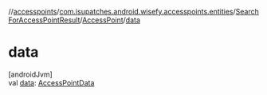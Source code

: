 //[accesspoints](../../../../index.md)/[com.isupatches.android.wisefy.accesspoints.entities](../../index.md)/[SearchForAccessPointResult](../index.md)/[AccessPoint](index.md)/[data](data.md)

# data

[androidJvm]\
val [data](data.md): [AccessPointData](../../-access-point-data/index.md)
